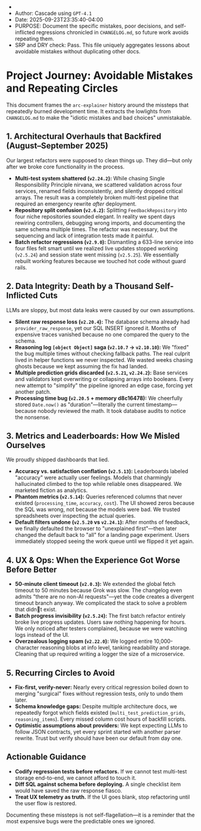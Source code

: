 *
* Author: Cascade using `GPT-4.1`
* Date: 2025-09-23T23:35:40-04:00
* PURPOSE: Document the specific mistakes, poor decisions, and self-inflicted regressions chronicled in `CHANGELOG.md`, so future work avoids repeating them.
* SRP and DRY check: Pass. This file uniquely aggregates lessons about avoidable mistakes without duplicating other docs.

# Project Journey: Avoidable Mistakes and Repeating Circles

This document frames the `arc-explainer` history around the missteps that repeatedly burned development time. It extracts the lowlights from `CHANGELOG.md` to make the "idiotic mistakes and bad choices" unmistakable.

## 1. Architectural Overhauls that Backfired (August–September 2025)

Our largest refactors were supposed to clean things up. They did—but only after we broke core functionality in the process.

- **Multi-test system shattered (`v2.24.2`):** While chasing Single Responsibility Principle nirvana, we scattered validation across four services, renamed fields inconsistently, and silently dropped critical arrays. The result was a completely broken multi-test pipeline that required an emergency rewrite *after* deployment.
- **Repository split confusion (`v2.6.2`):** Splitting `FeedbackRepository` into four niche repositories sounded elegant. In reality we spent days rewiring controllers, debugging wrong imports, and documenting the same schema multiple times. The refactor was necessary, but the sequencing and lack of integration tests made it painful.
- **Batch refactor regressions (`v2.9.0`):** Dismantling a 633-line service into four files felt smart until we realized live updates stopped working (`v2.5.24`) and session state went missing (`v2.5.25`). We essentially rebuilt working features because we touched hot code without guard rails.

## 2. Data Integrity: Death by a Thousand Self-Inflicted Cuts

LLMs are sloppy, but most data leaks were caused by our own assumptions.

- **Silent raw response loss (`v2.20.4`):** The database schema already had `provider_raw_response`, yet our SQL INSERT ignored it. Months of expensive traces vanished because no one compared the query to the schema.
- **Reasoning log `[object Object]` saga (`v2.10.7` → `v2.10.10`):** We "fixed" the bug multiple times without checking fallback paths. The real culprit lived in helper functions we never inspected. We wasted weeks chasing ghosts because we kept assuming the fix had landed.
- **Multiple prediction grids discarded (`v2.5.21`, `v2.24.2`):** Base services and validators kept overwriting or collapsing arrays into booleans. Every new attempt to "simplify" the pipeline ignored an edge case, forcing yet another patch.
- **Processing time bug (`v2.20.5` + memory d8c16478):** We cheerfully stored `Date.now()` as "duration"—literally the current timestamp—because nobody reviewed the math. It took database audits to notice the nonsense.

## 3. Metrics and Leaderboards: How We Misled Ourselves

We proudly shipped dashboards that lied.

- **Accuracy vs. satisfaction conflation (`v2.5.13`):** Leaderboards labeled "accuracy" were actually user feelings. Models that charmingly hallucinated climbed to the top while reliable ones disappeared. We marketed fiction as analytics.
- **Phantom metrics (`v2.5.14`):** Queries referenced columns that never existed (`processing_time`, `accuracy`, `cost`). The UI showed zeros because the SQL was wrong, not because the models were bad. We trusted spreadsheets over inspecting the actual queries.
- **Default filters undone (`v2.5.20` vs `v2.24.1`):** After months of feedback, we finally defaulted the browser to "unexplained first"—then later changed the default back to "all" for a landing page experiment. Users immediately stopped seeing the work queue until we flipped it yet again.

## 4. UX & Ops: When the Experience Got Worse Before Better

- **50-minute client timeout (`v2.0.3`):** We extended the global fetch timeout to 50 minutes because Grok was slow. The changelog even admits "there are no non-AI requests"—yet the code creates a divergent timeout branch anyway. We complicated the stack to solve a problem that didnt exist.
- **Batch progress invisibility (`v2.5.24`):** The first batch refactor entirely broke live progress updates. Users saw nothing happening for hours. We only noticed after testers complained, because we were watching logs instead of the UI.
- **Overzealous logging spam (`v2.22.0`):** We logged entire 10,000-character reasoning blobs at info level, tanking readability and storage. Cleaning that up required writing a logger the size of a microservice.

## 5. Recurring Circles to Avoid

- **Fix-first, verify-never:** Nearly every critical regression boiled down to merging "surgical" fixes without regression tests, only to undo them later.
- **Schema knowledge gaps:** Despite multiple architecture docs, we repeatedly forgot which fields existed (`multi_test_prediction_grids`, `reasoning_items`). Every missed column cost hours of backfill scripts.
- **Optimistic assumptions about providers:** We kept expecting LLMs to follow JSON contracts, yet every sprint started with another parser rewrite. Trust but verify should have been our default from day one.

## Actionable Guidance

- **Codify regression tests before refactors.** If we cannot test multi-test storage end-to-end, we cannot afford to touch it.
- **Diff SQL against schema before deploying.** A single checklist item would have saved the raw response fiasco.
- **Treat UX telemetry as truth.** If the UI goes blank, stop refactoring until the user flow is restored.

Documenting these missteps is not self-flagellation—it is a reminder that the most expensive bugs were the predictable ones we ignored.
